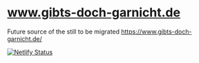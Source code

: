 # www.gibts-doch-garnicht.de

Future source of the still to be migrated https://www.gibts-doch-garnicht.de/

[![Netlify Status](https://api.netlify.com/api/v1/badges/7ac4a997-5a3a-4eda-9a81-f1d5331d4c4e/deploy-status)](https://app.netlify.com/sites/gitbs-doch-garnicht/deploys)
